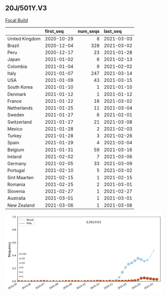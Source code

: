 

## 20J/501Y.V3
[Focal Build](https://nextstrain.org/groups/neherlab/ncov/S.501Y.V3?c=gt-S_501)

|                | first_seq   |   num_seqs | last_seq   |
|:---------------|:------------|-----------:|:-----------|
| United Kingdom | 2020-10-29  |          8 | 2021-03-03 |
| Brazil         | 2020-12-04  |        328 | 2021-03-02 |
| Peru           | 2020-12-17  |         23 | 2021-01-28 |
| Japan          | 2021-01-02  |          6 | 2021-02-13 |
| Colombia       | 2021-01-04  |          9 | 2021-02-02 |
| Italy          | 2021-01-07  |        247 | 2021-03-14 |
| USA            | 2021-01-09  |         43 | 2021-03-15 |
| South Korea    | 2021-01-10  |          1 | 2021-01-10 |
| Denmark        | 2021-01-12  |          1 | 2021-01-12 |
| France         | 2021-01-22  |         16 | 2021-03-02 |
| Netherlands    | 2021-01-25  |         11 | 2021-03-04 |
| Sweden         | 2021-01-27  |          6 | 2021-02-01 |
| Switzerland    | 2021-01-27  |         21 | 2021-03-08 |
| Mexico         | 2021-01-28  |          2 | 2021-02-03 |
| Turkey         | 2021-01-28  |          3 | 2021-02-26 |
| Spain          | 2021-01-29  |          4 | 2021-03-04 |
| Belgium        | 2021-01-31  |         59 | 2021-03-16 |
| Ireland        | 2021-02-02  |          7 | 2021-03-06 |
| Germany        | 2021-02-05  |         33 | 2021-03-09 |
| Portugal       | 2021-02-10  |          5 | 2021-03-02 |
| Sint Maarten   | 2021-02-15  |          1 | 2021-02-15 |
| Romania        | 2021-02-25  |          2 | 2021-03-01 |
| Slovenia       | 2021-02-27  |          1 | 2021-02-27 |
| Australia      | 2021-03-01  |          1 | 2021-03-01 |
| New Zealand    | 2021-03-06  |          1 | 2021-03-06 |

![Overall trends S.501Y.V3](/overall_trends_figures/overall_trends_S.501Y.V3.png)
